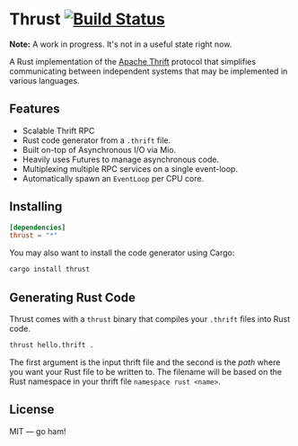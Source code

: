 # Thrust [![Build Status](https://travis-ci.org/thehydroimpulse/thrust.svg?branch=master)](https://travis-ci.org/thehydroimpulse/thrust)

**Note:** A work in progress. It's not in a useful state right now.

A Rust implementation of the [Apache Thrift](https://thrift.apache.org/) protocol that simplifies communicating between independent systems that may be implemented in various languages.

## Features

- Scalable Thrift RPC
- Rust code generator from a `.thrift` file.
- Built on-top of Asynchronous I/O via Mio.
- Heavily uses Futures to manage asynchronous code.
- Multiplexing multiple RPC services on a single event-loop.
- Automatically spawn an `EventLoop` per CPU core.

## Installing

```toml
[dependencies]
thrust = "*"
```

You may also want to install the code generator using Cargo:

```bash
cargo install thrust
```

## Generating Rust Code

Thrust comes with a `thrust` binary that compiles your `.thrift` files into Rust code.

```bash
thrust hello.thrift .
```

The first argument is the input thrift file and the second is the *path* where you want your
Rust file to be written to. The filename will be based on the Rust namespace in your thrift file `namespace rust <name>`.

## License

MIT &mdash; go ham!

